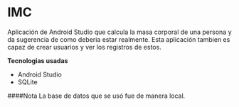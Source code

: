 # IMC

Aplicación de Android Studio que calcula la masa corporal de una persona y da sugerencia de como deberia estar realmente.
Esta aplicación tambien es capaz de crear usuarios y ver los registros de estos.

**Tecnologias usadas**
- Android Studio
- SQLite

####Nota
La base de datos que se usó fue de manera local.
